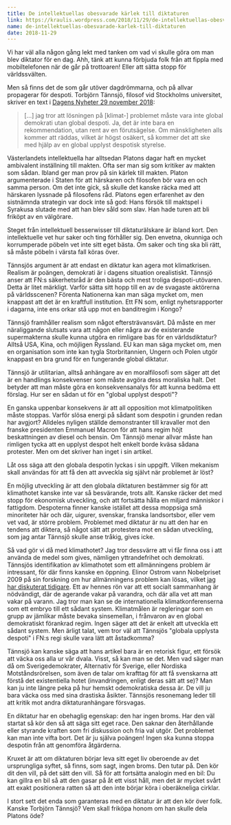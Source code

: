 ```yaml
---
title: De intellektuellas obesvarade kärlek till diktaturen
link: https://kraulis.wordpress.com/2018/11/29/de-intellektuellas-obesvarade-karlek-till-diktaturen/
name: de-intellektuellas-obesvarade-karlek-till-diktaturen
date: 2018-11-29
---
```

Vi har väl alla någon gång lekt med tanken om vad vi skulle göra om man blev diktator för en dag. Ahh, tänk att kunna förbjuda folk från att fippla med mobiltelefonen när de går på trottoaren! Eller att sätta stopp för världssvälten.

Men så finns det de som går utöver dagdrömmarna, och på allvar propagerar för despoti. Torbjörn Tännsjö, filosof vid Stockholms universitet, skriver en text i [Dagens Nyheter 29 november 2018](https://www.dn.se/kultur-noje/sa-kan-klimatkrisen-leda-fram-till-en-global-despoti/):

> [...] jag tror att lösningen på [klimat-] problemet måste vara inte global demokrati utan global despoti. Ja, det är inte bara en rekommendation, utan rent av en förutsägelse. Om mänskligheten alls kommer att räddas, vilket är högst osäkert, så kommer det att ske med hjälp av en global upplyst despotisk styrelse.



Västerlandets intellektuella har alltsedan Platons dagar haft en mycket ambivalent inställning till makten. Ofta ser man sig som kritiker av makten som sådan. Ibland ger man prov på sin kärlek till makten. Platon argumenterade i Staten för att härskaren och filosofen bör vara en och samma person. Om det inte gick, så skulle det kanske räcka med att härskaren lyssnade på filosofens råd. Platons egen erfarenhet av den sistnämnda strategin var dock inte så god: Hans försök till maktspel i Syrakusa slutade med att han blev såld som slav. Han hade turen att bli friköpt av en välgörare.

Steget från intellektuell besserwisser till diktaturälskare är ibland kort. Den intellektuelle vet hur saker och ting förhåller sig. Den envetna, okunniga och korrumperade pöbeln vet inte sitt eget bästa. Om saker och ting ska bli rätt, så måste pöbeln i värsta fall köras över.

Tännsjös argument är att endast en diktatur kan agera mot klimatkrisen. Realism är poängen, demokrati är i dagens situation orealistiskt. Tännsjö anser att FN:s säkerhetsråd är den bästa och mest troliga despoti-utövaren. Detta är litet märkligt. Varför sätta sitt hopp till en av de svagaste aktörerna på världsscenen? Förenta Nationerna kan man säga mycket om, men knappast att det är en kraftfull institution. Ett FN som, enligt nyhetsrapporter i dagarna, inte ens orkar stå upp mot en banditregim i Kongo?

Tännsjö framhåller realism som något eftersträvansvärt. Då måste en mer näraliggande slutsats vara att någon eller några av de existerande supermakterna skulle kunna utgöra en rimligare bas för en världsdiktatur? Alltså USA, Kina, och möjligen Ryssland. EU kan man säga mycket om, men en organisation som inte kan tygla Storbritannien, Ungern och Polen utgör knappast en bra grund för en fungerande global diktatur.

Tännsjö är utilitarian, alltså anhängare av en moralfilosofi som säger att det är en handlings konsekvenser som måste avgöra dess moraliska halt. Det betyder att man måste göra en konsekvensanalys för att kunna bedöma ett förslag. Hur ser en sådan ut för en "global upplyst despoti"?

En ganska uppenbar konsekvens är att all opposition mot klimatpolitiken måste stoppas. Varför slösa energi på sådant som despotin i grunden redan har avgjort? Alldeles nyligen ställde demonstranter till kravaller mot den franske presidenten  Emmanuel Macron för att hans regim höjt beskattningen av diesel och bensin. Om Tännsjö menar allvar måste han rimligen tycka att en upplyst despot helt enkelt borde kväsa sådana protester. Men om det skriver han inget i sin artikel.

Låt oss säga att den globala despotin lyckas i sin uppgift. Vilken mekanism skall användas för att få den att avveckla sig självt när problemet är löst?

En möjlig utveckling är att den globala diktaturen bestämmer sig för att klimathotet kanske inte var så besvärande, trots allt. Kanske räcker det med stopp för ekonomisk utveckling, och att fortsätta hålla en miljard människor i fattigdom. Despoterna finner kanske istället att dessa moppsiga små minoriteter här och där, uigurer, svenskar, franska landsortsbor, eller vem vet vad, är större problem. Problemet med diktatur är nu att den har en tendens att diktera, så något sätt att protestera mot en sådan utveckling, som jag antar Tännsjö skulle anse tråkig, gives icke.

Så vad gör vi då med klimathotet? Jag tror dessvärre att vi får finna oss i att använda de medel som gives, nämligen yttrandefrihet och demokrati. Tännsjös identifikation av klimathotet som ett allmänningens problem är intressant, för där finns kanske en öppning. Elinor Ostrom vann Nobelpriset 2009 på sin forskning om hur allmänningens problem kan lösas, vilket [jag har diskuterat tidigare](/posts/). Ett av hennes rön var att ett socialt sammanhang är nödvändigt, där de agerande vakar på varandra, och där alla vet att man vakar på varann. Jag tror man kan se de internationella klimatkonferenserna som ett embryo till ett sådant system. Klimatmålen är regleringar som en grupp av jämlikar måste bevaka sinsemellan, i frånvaron av en global demokratiskt förankrad regim. Ingen säger att det är enkelt att utveckla ett sådant system. Men ärligt talat, vem tror väl att Tännsjös "globala upplysta despoti" i FN:s regi skulle vara lätt att åstadkomma?

Tännsjö kan kanske säga att hans artikel bara är en retorisk figur, ett försök att väcka oss alla ur vår dvala. Visst, så kan man se det. Men vad säger man då om Sverigedemokrater, Alternativ för Sverige, eller Nordiska Motståndsrörelsen, som även de talar om krafttag för att få svenskarna att förstå det existentiella hotet (invandringen, enligt deras sätt att se)? Man kan ju inte längre peka på hur hemskt odemokratiska dessa är. De vill ju bara väcka oss med sina drastiska åsikter. Tännsjös resonemang leder till att kritik mot andra diktaturanhängare försvagas.

En diktatur har en obehaglig egenskap: den har ingen broms. Har den väl startat så kör den så att säga sitt eget race. Den saknar den återhållande eller styrande kraften som fri diskussion och fria val utgör. Det problemet kan man inte vifta bort. Det är ju själva poängen! Ingen ska kunna stoppa despotin från att genomföra åtgärderna.

Kruxet är att om diktaturen börjar leva sitt eget liv oberoende av det ursprungliga syftet, så finns, som sagt, ingen broms. Den tutar på. Den kör dit den vill, på det sätt den vill. Så för att fortsätta analogin med en bil: Du kan gillra en bil så att den gasar på åt ett visst håll, men det är mycket svårt att exakt positionera ratten så att den inte börjar köra i oberäkneliga cirklar.

I stort sett det enda som garanteras med en diktatur är att den kör över folk. Kanske Torbjörn Tännsjö? Vem skall friköpa honom om han skulle dela Platons öde?

